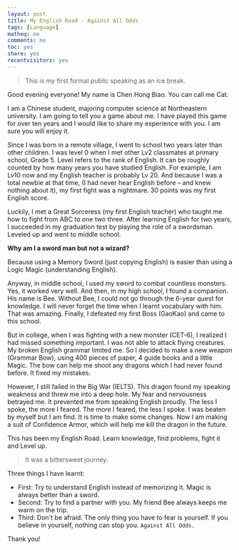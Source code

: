 ```yaml
---
layout: post 
title: My English Road - Against All Odds
tags: [Language]
matheq: no
comments: no
toc: yes
share: yes
recentvisitors: yes
---
```


> This is my first formal public speaking as an ice break.

Good evening everyone! My name is Chen Hong Biao. You can call me Cat.

I am a Chinese student, majoring computer science at Northeastern university. I am going to tell you a game about me. I have played this game for over ten years and I would like to share my experience with you. I am sure you will enjoy it.

Since I was born in a remote village, I went to school two years later than other children. I was level 0 when I met other Lv2 classmates at primary school, Grade 5. Level refers to the rank of English. It can be roughly counted by how many years you have studied English. For example, I am Lv10 now and my English teacher is probably Lv 20. And because I was a total newbie at that time, (I had never hear English before – and knew nothing about it), my first fight was a nightmare. 30 points was my first English score. 

Luckily, I met a Great Sorceress (my first English teacher) who taught me how to fight from ABC to one two three. After learning English for two years, I succeeded in my graduation test by playing the role of a swordsman. Leveled up and went to middle school.

**Why am I a sword man but not a wizard?**

Because using a Memory Sword (just copying English) is easier than using a Logic Magic (understanding English).

Anyway, in middle school, I used my sword to combat countless monsters. Yes, it worked very well. And then, in my high school, I found a companion. His name is Bee. Without Bee, I could not go through the 6-year quest for knowledge. I will never forget the time when I learnt vocabulary with him. That was amazing. Finally, I defeated my first Boss (GaoKao) and came to this school.

But in college, when I was fighting with a new monster (CET-6), I realized I had missed something important. I was not able to attack flying creatures. My broken English grammar limited me. So I decided to make a new weapon (Grammar Bow), using 400 pieces of paper, 4 guide books and a little Magic. The bow can help me shoot any dragons which I had never found before. It fixed my mistakes.

However, I still failed in the Big War (IELTS). This dragon found my speaking weakness and threw me into a deep hole. My fear and nervousness betrayed me. It prevented me from speaking English proudly. The less I spoke, the more I feared. The more I feared, the less I spoke. I was beaten by myself but I am find. It is time to make some changes. Now I am making a suit of Confidence Armor, which will help me kill the dragon in the future.

This has been my English Road. Learn knowledge, find problems, fight it and Level up. 

>It was a bittersweet journey.

Three things I have learnt:

- First: Try to understand English instead of memorizing it. Magic is always better than a sword.
- Second: Try to find a partner with you. My friend Bee always keeps me warm on the trip.
- Third: Don't be afraid. The only thing you have to fear is yourself. If you believe in yourself, nothing can stop you. `Against All Odds.` 

Thank you!